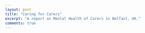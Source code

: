 ```yaml
---
layout: post
title: "Caring for Carers"
excerpt: "A report on Mental Health of Carers in Belfast, UK."
comments: true
---
```


